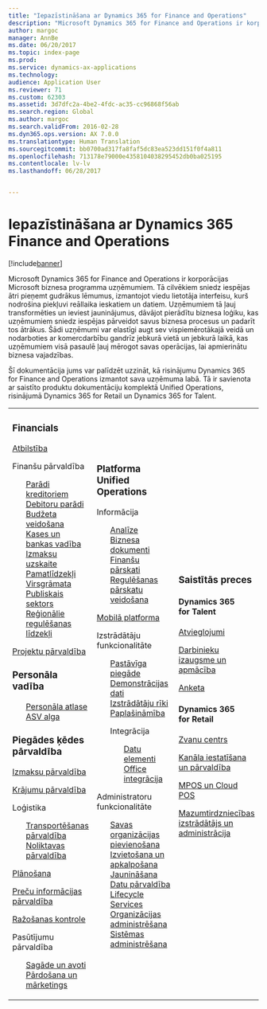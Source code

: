 ```yaml
---
title: "Iepazīstināšana ar Dynamics 365 for Finance and Operations"
description: "Microsoft Dynamics 365 for Finance and Operations ir korporācijas Microsoft biznesa programma uzņēmumiem. Šī lapa jums palīdz apgūt šo produktu un sākt to lietot."
author: margoc
manager: AnnBe
ms.date: 06/20/2017
ms.topic: index-page
ms.prod: 
ms.service: dynamics-ax-applications
ms.technology: 
audience: Application User
ms.reviewer: 71
ms.custom: 62303
ms.assetid: 3d7dfc2a-4be2-4fdc-ac35-cc96868f56ab
ms.search.region: Global
ms.author: margoc
ms.search.validFrom: 2016-02-28
ms.dyn365.ops.version: AX 7.0.0
ms.translationtype: Human Translation
ms.sourcegitcommit: bb0700ad317fa8faf5dc83ea523dd151f0f4a811
ms.openlocfilehash: 713178e79000e4358104038295452db0ba025195
ms.contentlocale: lv-lv
ms.lasthandoff: 06/28/2017


---
```

# <a name="introduction-to-dynamics-365-finance-and-operations"></a>Iepazīstināšana ar Dynamics 365 Finance and Operations

[!include[banner](includes/banner.md)]

Microsoft Dynamics 365 for Finance and Operations ir korporācijas Microsoft biznesa programma uzņēmumiem. Tā cilvēkiem sniedz iespējas ātri pieņemt gudrākus lēmumus, izmantojot viedu lietotāja interfeisu, kurš nodrošina piekļuvi reāllaika ieskatiem un datiem. Uzņēmumiem tā ļauj transformēties un ieviest jauninājumus, dāvājot pierādītu biznesa loģiku, kas uzņēmumiem sniedz iespējas pārveidot savus biznesa procesus un padarīt tos ātrākus. Šādi uzņēmumi var elastīgi augt sev vispiemērotākajā veidā un nodarboties ar komercdarbību gandrīz jebkurā vietā un jebkurā laikā, kas uzņēmumiem visā pasaulē ļauj mērogot savas operācijas, lai apmierinātu biznesa vajadzības. 

Šī dokumentācija jums var palīdzēt uzzināt, kā risinājumu Dynamics 365 for Finance and Operations izmantot sava uzņēmuma labā. Tā ir savienota ar saistīto produktu dokumentāciju komplektā Unified Operations, risinājumā Dynamics 365 for Retail un Dynamics 365 for Talent. 

<table>
<colgroup>
<col width="33%" />
<col width="33%" />
<col width="33%" />
</colgroup>
<tbody>
<tr class="odd">
<td><h3>Financials</h3>
<p><a href="../financials/general-ledger/audit-policy-rules">Atbilstība</a></p>
<p>Finanšu pārvaldība</p>
<ul style="list-style-type:none">
<li><a href="../financials/accounts-payable/accounts-payable">Parādi kreditoriem</a></li>
<li><a href="../financials/accounts-receivable/accounts-receivable">Debitoru parādi</a></li>
<li><a href="../financials/budgeting/budgeting-overview">Budžeta veidošana</a></li>
<li><a href="../financials/cash-bank-management/cash-bank-management">Kases un bankas vadība</a></li>
<li><a href="../financials/cost-accounting/cost-accounting-home-page">Izmaksu uzskaite</a></li>
<li><a href="../financials/fixed-assets/fixed-assets">Pamatlīdzekļi</a></li>
<li><a href="../financials/general-ledger/general-ledger">Virsgrāmata</a></li>
<li><a href="../financials/public-sector/public-sector-functionality">Publiskais sektors</a></li>
<li><a href="../dev-itpro/lcs-solutions/country-region">Reģionālie regulēšanas līdzekļi</a></li></ul>
<p><a href="../financials/project-management/overview-project-management-accounting">Projektu pārvaldība</a></p>
<H3>Personāla vadība</h3>
  <ul style="list-style-type:none">
<li><a href="hr/manage-recruiting-process">Personāla atlase</a></li>
<li><a href="hr/localizations/noam-usa-payroll">ASV alga</a></li>
</ul>
<h3>Piegādes ķēdes pārvaldība</h3>
<p><a href="../supply-chain/cost-management/costing-sheets">Izmaksu pārvaldība</a></p>
<p><a href="../supply-chain/inventory/inventory-locations">Krājumu pārvaldība</a></p>
<p>Loģistika</p>
<ul style="list-style-type:none"><li><a href="../supply-chain/transportation/transportation-management-overview">Transportēšanas pārvaldība</a></li>
<li><a href="../supply-chain/warehousing/warehouse-configuration">Noliktavas pārvaldība</a></li></ul>
<p><a href="../supply-chain/master-planning/master-plans">Plānošana</a></p>
  <p><a href="../supply-chain/pim/set-up-maintain-product-configuration-model">Preču informācijas pārvaldība</a></p>
  <p><a href="../supply-chain/production-control/create-production-orders">Ražošanas kontrole</a></p>
<p>Pasūtījumu pārvaldība</p>
  <ul style="list-style-type:none"><li><a href="../supply-chain/procurement/procurement-sourcing-overview">Sagāde un avoti</a></li>
  <li><a href="../supply-chain/sales-marketing/overview-sales-marketing">Pārdošana un mārketings</a></li></ul>
</td>
<td>
<h3>Platforma Unified Operations</h3>
<p>Informācija</p>
<ul style="list-style-type:none"><li><a href="../dev-itpro/analytics/analytics">Analīze</a></li>
 <li><a href="../dev-itpro/analytics/document-reporting-services">Biznesa dokumenti</a></li>
<li><a href="../dev-itpro/analytics/financial-reporting-intro">Finanšu pārskati</a></li>
<li><a href="../dev-itpro/analytics/general-electronic-reporting">Regulēšanas pārskatu veidošana</a></li></ul>

<p><a href="../dev-itpro/mobile-apps/mobile-platform">Mobilā platforma</a></p>

 <p>Izstrādātāju funkcionalitāte</p>
<ul style="list-style-type:none">
<li><a href="../dev-itpro/dev-tools/continuous-delivery-home-page">Pastāvīga piegāde</a></li>
<li><a href="../dev-itpro/get-started/demo-data">Demonstrācijas dati</a></li>
<li><a href="../dev-itpro/dev-tools/developer-home-page">Izstrādātāju rīki</a></li>
<li><a href="../dev-itpro/extensibility/customize-model-elements-extensions">Paplašināmība</a></li>
<li><p>Integrācija</p>
<ul style="list-style-type:none"><li><a href="../dev-itpro/data-entities/data-entities">Datu elementi</a></li>
<li><a href="../dev-itpro/office-integration/office-integration">Office integrācija</a></li></ul></li></ul>

<p>Administratoru funkcionalitāte<p>
<ul style="list-style-type:none">
<li><a href="../fin-and-ops/get-started/onboarding-home">Savas organizācijas pievienošana</a></li>
<li><a href="../dev-itpro/deployment/deploy-demo-environment">Izvietošana un apkalpošana</a></li>
<li><a href="../dev-itpro/migration-upgrade/upgrade-home-page">Jaunināšana</a></li>
<li><a href="../dev-itpro/data-entities/data-management-integration-data-entity">Datu pārvaldība</a></li>
<li><a href="../dev-itpro/lifecycle-services/lcs">Lifecycle Services</a></li>
<li><a href="../fin-and-ops/organization-administration/organization-administration-home-page">Organizācijas administrēšana</a></li>
<li><a href="../dev-itpro/sysadmin/system-administration-home-page">Sistēmas administrēšana</a></li>
</ul>
</td>
<td>
<h3>Saistītās preces</h3>
<h4>Dynamics 365 for Talent</h4>
<p><a href="../talent/manage-benefit-program">Atvieglojumi</a></p>
<p><a href="../talent/performance-management-overview">Darbinieku izaugsme un apmācība</a></p>
<p><a href="../talent/questionnaires">Anketa</a></p>

<h4>Dynamics 365 for Retail</h4>
<p><a href="../retail/call-center-functionality">Zvanu centrs</p>
<p><a href="../retail/define-maintain-retail-channels">Kanāla iestatīšana un pārvaldība</p>
<p><a href="../retail/retail-peripherals-overview">MPOS un Cloud POS</p>
<p><a href="../retail/dev-itpro/dev-retail-home-page">Mazumtirdzniecības izstrādātājs un administrācija</p>

</td>
</tr>

</tbody>
</table>

